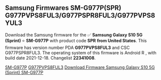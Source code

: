 <h2>Samsung Firmwares SM-G977P(SPR) G977PVPS8FUL3/G977PSPR8FUL3/G977PVPS8YUL3</h2>
Download the Samsung firmware for the ✅ <strong>Samsung Galaxy S10 5G (Sprint) </strong> ⭐ <strong>SM-G977P</strong> with product code <strong>SPR</strong> <strong> from United States</strong>. This firmware has version number PDA <strong>G977PVPS8FUL3</strong> and CSC G977PSPR8FUL3. The operating system of this firmware is Android R , with build date 2021-12-18. Changelist <strong>22341008</strong>.


[SM-G977P](https://samfirm.shop/samsung/model/SM-G977P)
[G977PVPS8FUL3](https://samfirm.shop/samsung/pda/G977PVPS8FUL3)
[Download Firmware Samsung Galaxy S10 5G (Sprint) SM-G977P](https://samfirm.shop/samsung/firmware/483412)
